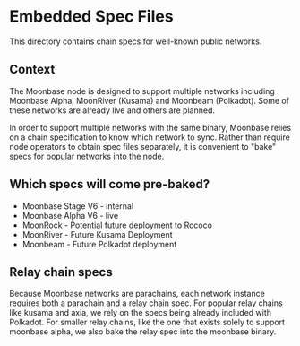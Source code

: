 # Embedded Spec Files

This directory contains chain specs for well-known public networks.

## Context

The Moonbase node is designed to support multiple networks including Moonbase Alpha, MoonRiver
(Kusama) and Moonbeam (Polkadot). Some of these networks are already live and others are planned.

In order to support multiple networks with the same binary, Moonbase relies on a chain specification
to know which network to sync. Rather than require node operators to obtain spec files separately,
it is convenient to "bake" specs for popular networks into the node.

## Which specs will come pre-baked?

- Moonbase Stage V6 - internal
- Moonbase Alpha V6 - live
- MoonRock - Potential future deployment to Rococo
- MoonRiver - Future Kusama Deployment
- Moonbeam - Future Polkadot deployment

## Relay chain specs

Because Moonbase networks are parachains, each network instance requires both a parachain and a
relay chain spec. For popular relay chains like kusama and axia, we rely on the specs being
already included with Polkadot. For smaller relay chains, like the one that exists solely to support
moonbase alpha, we also bake the relay spec into the moonbase binary.
